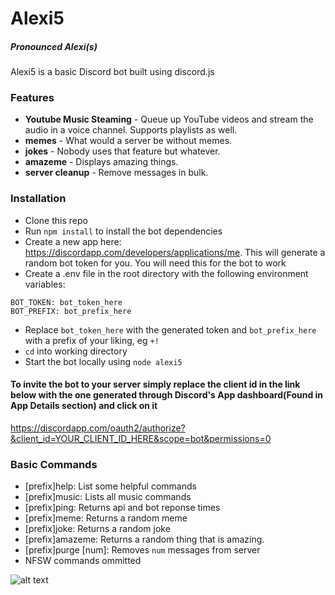# Alexi5
##### Pronounced Alexi(s)

Alexi5 is a basic Discord bot built using discord.js

### Features
* **Youtube Music Steaming** - Queue up YouTube videos and stream the audio in a voice channel. Supports playlists as well.
* **memes** - What would a server be without memes.
* **jokes**  - Nobody uses that feature but whatever.
* **amazeme** - Displays amazing things.
* **server cleanup** - Remove messages in bulk.

### Installation
* Clone this repo
* Run `npm install` to install the bot dependencies
* Create a new app here: https://discordapp.com/developers/applications/me. 
This will generate a random bot token for you. You will need this for the bot to work
*  Create a .env file in the root directory with the following environment variables:
```
BOT_TOKEN: bot_token_here 
BOT_PREFIX: bot_prefix_here
```
* Replace `bot_token_here` with the generated token and `bot_prefix_here` with a prefix of your liking, 
eg `+!`
* `cd` into working directory
* Start the bot locally using `node alexi5`

#### To invite the bot to your server simply replace the client id in the link below with the one generated through Discord's App dashboard(Found in App Details section) and click on it

https://discordapp.com/oauth2/authorize?&client_id=YOUR_CLIENT_ID_HERE&scope=bot&permissions=0


### Basic Commands
* [prefix]help: List some helpful commands
* [prefix]music: Lists all music commands
* [prefix]ping: Returns api and bot reponse times
* [prefix]meme: Returns a random meme
* [prefix]joke: Returns a random joke
* [prefix]amazeme: Returns a random thing that is amazing.
* [prefix]purge [num]: Removes `num` messages from server
* NFSW commands ommitted

![alt text](Selection_022.png)

